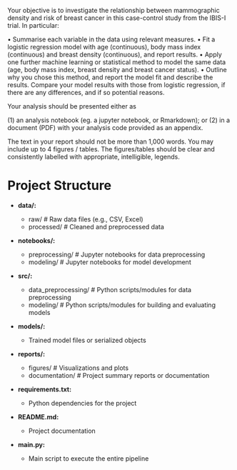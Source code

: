 Your objective is to investigate the relationship between mammographic density and risk of breast cancer in this case-control study from the IBIS-I trial. In particular:

•	Summarise each variable in the data using relevant measures.
•	Fit a logistic regression model with age (continuous), body mass index (continuous) and breast density (continuous), and report results.
•	Apply one further machine learning or statistical method to model the same data (age, body mass index, breast density and breast cancer status). 
•	Outline why you chose this method, and report the model fit and describe the results.
Compare your model results with those from logistic regression, if there are any differences, and if so potential reasons.
 
Your analysis should be presented either as 

(1) an analysis notebook (eg. a jupyter notebook, or Rmarkdown); or
(2) in a document (PDF) with your analysis code provided as an appendix.

The text in your report should not be more than 1,000 words. You may include up to 4 figures / tables. The figures/tables should be clear and consistently labelled with appropriate, intelligible, legends.


# Project Structure

- **data/:**
  - raw/                  # Raw data files (e.g., CSV, Excel)
  - processed/            # Cleaned and preprocessed data

- **notebooks/:**
  - preprocessing/        # Jupyter notebooks for data preprocessing
  - modeling/             # Jupyter notebooks for model development

- **src/:**
  - data_preprocessing/   # Python scripts/modules for data preprocessing
  - modeling/             # Python scripts/modules for building and evaluating models

- **models/:**
  - Trained model files or serialized objects

- **reports/:**
  - figures/              # Visualizations and plots
  - documentation/              # Project summary reports or documentation

- **requirements.txt:**
  - Python dependencies for the project

- **README.md:**
  - Project documentation

- **main.py:**
  - Main script to execute the entire pipeline
